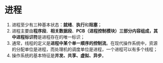 # 进程 #


1. 进程至少有三种基本状态：**就绪**、**执行**和**阻塞**；
2. 进程主要由**程序段**、**相关数据段**、**PCB（进程控制模块）**三部分内容组成，其中**进程标识符**是进程存在的唯一标识；
3. 通常，线程的定义是**进程中某个单一顺序的控制流**。在现代操作系统中，资源的分配单位是进程，而处理机的调度单位是进程，一个进程可以有多个线程；
4. 操作系统的基本特征是**并发、共享、虚拟、异步**。